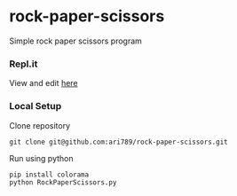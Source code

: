 # rock-paper-scissors
Simple rock paper scissors program

### Repl.it
View and edit [here](https://replit.com/@ari789/rock-paper-scissors#main.py)

### Local Setup

Clone repository
```
git clone git@github.com:ari789/rock-paper-scissors.git
```

Run using python
```
pip install colorama
python RockPaperScissors.py
```